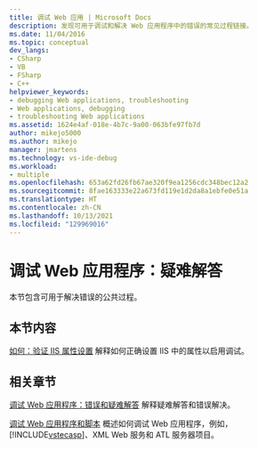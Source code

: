 ```yaml
---
title: 调试 Web 应用 | Microsoft Docs
description: 发现可用于调试和解决 Web 应用程序中的错误的常见过程链接。
ms.date: 11/04/2016
ms.topic: conceptual
dev_langs:
- CSharp
- VB
- FSharp
- C++
helpviewer_keywords:
- debugging Web applications, troubleshooting
- Web applications, debugging
- troubleshooting Web applications
ms.assetid: 1624e4af-018e-4b7c-9a00-063bfe97fb7d
author: mikejo5000
ms.author: mikejo
manager: jmartens
ms.technology: vs-ide-debug
ms.workload:
- multiple
ms.openlocfilehash: 653a62fd26fb67ae320f9ea1256cdc348bec12a2
ms.sourcegitcommit: 8fae163333e22a673fd119e1d2da8a1ebfe0e51a
ms.translationtype: HT
ms.contentlocale: zh-CN
ms.lasthandoff: 10/13/2021
ms.locfileid: "129969016"
---
```

# <a name="debugging-web-applications-troubleshooting"></a>调试 Web 应用程序：疑难解答
本节包含可用于解决错误的公共过程。

## <a name="in-this-section"></a>本节内容
 [如何：验证 IIS 属性设置](../debugger/how-to-verify-iis-property-settings.md) 解释如何正确设置 IIS 中的属性以启用调试。

## <a name="related-sections"></a>相关章节
 [调试 Web 应用程序：错误和疑难解答](../debugger/debugging-web-applications-errors-and-troubleshooting.md) 解释疑难解答和错误解决。

 [调试 Web 应用程序和脚本](how-to-enable-debugging-for-aspnet-applications.md) 概述如何调试 Web 应用程序，例如，[!INCLUDE[vstecasp](../code-quality/includes/vstecasp_md.md)]、XML Web 服务和 ATL 服务器项目。